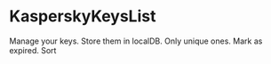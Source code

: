 # KasperskyKeysList
Manage your keys. Store them in localDB. Only unique ones. Mark as expired. Sort